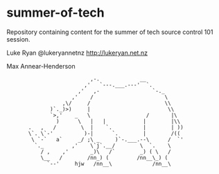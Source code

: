 summer-of-tech
==============

Repository containing content for the summer of tech source control 101 session.


Luke Ryan @lukeryannetnz http://lukeryan.net.nz

Max Annear-Henderson


                               ,-.             __
                             ,'   `---.___.---'  `.
                           ,'   ,-                 `-._
                         ,'    /                       \
                      ,\/     /                        \\
                  )`._)>)     |                         \\
                  `>,'    _   \                  /       |\
                    )      \   |   |            |        |\\
           .   ,   /        \  |    `.          |        | ))
           \`. \`-'          )-|      `.        |        /((
            \ `-`   a`     _/ ;\ _     )`-.___.--\      /  `'
             `._         ,'    \`j`.__/        \  `.    \
               / ,    ,'       _)\   /`        _) ( \   /
               \__   /        /nn_) (         /nn__\_) (
                 `--'     hjw   /nn__\             /nn__\
